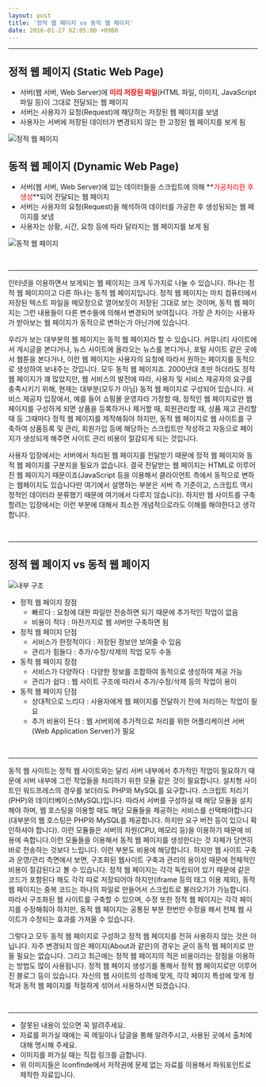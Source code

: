 ```yaml
---
layout: post
title: '정적 웹 페이지 vs 동적 웹 페이지'
date: 2016-01-27 02:05:00 +0900
---
```


---


## 정적 웹 페이지 (Static Web Page)

* 서버(웹 서버, Web Server)에 **<span style="color: #ff0000;">미리 저장된 파일</span>**(HTML 파일, 이미지, JavaScript 파일 등)이 그대로 전달되는 웹 페이지
* 서버는 사용자가 요청(Request)에 해당하는 저장된 웹 페이지를 보냄
* 사용자는 서버에 저장된 데이터가 변경되지 않는 한 고정된 웹 페이지를 보게 됨

![정적 웹 페이지](https://lh3.googleusercontent.com/-6ptYf0ReWeI/Vqd54cYVh9I/AAAAAAAAACc/ueD2ICThTXY/w720-o/static-web.png)

## 동적 웹 페이지 (Dynamic Web Page)

* 서버(웹 서버, Web Server)에 있는 데이터들을 스크립트에 의해 **<span style="color: #ff0000;">가공처리한 후 생성</span>**되어 전달되는 웹 페이지
* 서버는 사용자의 요청(Request)을 해석하여 데이터를 가공한 후 생성됭되는 웹 페이지를 보냄
* 사용자는 상황, 시간, 요청 등에 따라 달라지는 웹 페이지를 보게 됨

![동적 웹 페이지](https://lh3.googleusercontent.com/-1jVzhuqATjw/Vqd54V1mrtI/AAAAAAAAACc/Cjt-etlXrHc/w720-o/dynamic-web.png)

<br />

---

인터넷을 이용하면서 보게되는 웹 페이지는 크게 두가지로 나눌 수 있습니다. 하나는 정적 웹 페이지이고 다른 하나는 동적 웹 페이지입니다. 정적 웹 페이지는 마치 컴퓨터에서 저장된 텍스트 파일을 메모장으로 열어보듯이 저장된 그대로 보는 것이며, 동적 웹 페이지는 그런 내용들이 다른 변수들에 의해서 변경되어 보여집니다. 가장 큰 차이는 사용자가 받아보는 웹 페이지가 동적으로 변하는가 아닌가에 있습니다.

우리가 보는 대부분의 웹 페이지는 동적 웹 페이지라 할 수 있습니다. 커뮤니티 사이트에서 게시글을 본다거나, 뉴스 사이트에 올라오는 뉴스를 본다거나, 포털 사이트 같은 곳에서 웹툰을 본다거나, 이런 웹 페이지는 사용자의 요청에 따라서 원하는 페이지를 동적으로 생성하여 보내주는 것입니다. 모두 동적 웹 페이지죠. 2000년대 초만 하더라도 정적 웹 페이지가 꽤 많았지만, 웹 서비스의 발전에 따라, 사용자 및 서비스 제공자의 요구를 충족시키기 위해, 현재는 대부분(모두가 아님) 동적 웹 페이지로 구성되어 있습니다. 서비스 제공자 입장에서, 예를 들어 쇼핑몰 운영자라 가정할 때, 정적인 웹 페이지로만 웹 페이지를 구성하게 되면 상품을 등록하거나 제거할 때, 회원관리할 때, 상품 재고 관리할 때 등 그때마다 정적 웹 페이지를 제작해줘야 하지만, 동적 웹 페이지로 웹 사이트를 구축하여 상품등록 및 관리, 회원가입 등에 해당하는 스크립트만 작성하고 자동으로 페이지가 생성되게 해주면 사이트 관리 비용이 절감되게 되는 것입니다.

사용자 입장에서는 서버에서 처리된 웹 페이지를 전달받기 때문에 정적 웹 페이지와 동적 웹 페이지를 구분지을 필요가 없습니다. 결국 전달받는 웹 페이지는 HTML로 이루어진 웹 페이지기 때문이죠(JavaScript 등을 이용해서 클라이언트 측에서 동적으로 변하는 웹페이지도 있습니다만 여기에서 설명하는 부분은 서버 측 기준이고, 스크립트 역시 정적인 데이터라 분류했기 때문에 여기에서 다루지 않습니다). 하지만 웹 사이트를 구축할려는 입장에서는 이런 부분에 대해서 최소한 개념적으로라도 이해를 해야한다고 생각합니다.

<br />

---

## 정적 웹 페이지 vs 동적 웹 페이지

![내부 구조](https://lh3.googleusercontent.com/-mFaOm0EGIvA/VqeJYe_b_yI/AAAAAAAAADA/FDiCN9Zp_hg/w720-o/static-vs-dynamic-web-inside.png)

* 정적 웹 페이지 장점
  * 빠르다 : 요청에 대한 파일만 전송하면 되기 때문에 추가적인 작업이 없음
  * 비용이 적다 : 마찬가지로 웹 서버만 구축하면 됨
* 정적 웹 페이지 단점
  * 서비스가 한정적이다 : 저장된 정보만 보여줄 수 있음
  * 관리가 힘들다 : 추가/수정/삭제의 작업 모두 수동
* 동적 웹 페이지 장점
  * 서비스가 다양하다 : 다양한 정보를 조합하여 동적으로 생성하여 제공 가능
  * 관리가 쉽다 : 웹 사이트 구조에 따라서 추가/수정/삭제 등의 작업이 용이
* 동적 웹 페이지 단점
  * 상대적으로 느리다 : 사용자에게 웹 페이지를 전달하기 전에 처리하는 작업이 필요
  * 추가 비용이 든다 : 웹 서버외에 추가적으로 처리를 위한 어플리케이션 서버(Web Application Server)가 필요

<br />

---

동적 웹 사이트는 정적 웹 사이트와는 달리 서버 내부에서 추가적인 작업이 필요하기 때문에 서버 내부에 그런 작업들을 처리하기 위한 모듈 같은 것이 필요합니다. 설치형 사이트인 워드프레스의 경우를 보더라도 PHP와 MySQL를 요구합니다. 스크립트 처리기(PHP)와 데이터베이스(MySQL)입니다. 따라서 서버를 구성하실 때 해당 모듈을 설치해야 하며, 웹 호스팅을 이용할 때도 해당 모듈들을 제공하는 서비스를 선택해야합니다(대부분의 웹 호스팅은 PHP와 MySQL를 제공합니다. 하지만 요구 버전 등이 있으니 확인하셔야 합니다). 이런 모듈들은 서버의 자원(CPU, 메모리 등)을 이용하기 때문에 비용에 속합니다.이런 모듈들을 이용해서 동적 웹 페이지를 생성한다는 것 자체가 당연히 바로 전송하는 것보다 느립니다. 이런 부분도 비용에 해당합니다. 하지만 웹 사이트 구축과 운영/관리 측면에서 보면, 구조화된 웹사이트 구축과 관리의 용이성 때문에 전체적인 비용이 절감된다고 볼 수 있습니다. 정적 웹 페이지는 각각 독립되어 있기 때문에 같은 코드가 포함된다 해도 각각 따로 저장되어야 하지만(iframe 등의 태그 이용 제외), 동적 웹 페이지는 중복 코드는 하나의 파일로 만들어서 스크립트로 불러오기가 가능합니다. 따라서 구조화된 웹 사이트를 구축할 수 있으며, 수정 또한 정적 웹 페이지는 각각 페이지를 수정해줘야 하지만, 동적 웹 페이지는 공통된 부분 한번만 수정을 해서 전체 웹 사이트가 수정되는 효과를 가져올 수 있습니다.

그렇다고 모두 동적 웹 페이지로 구성하고 정적 웹 페이지를 전혀 사용하지 않는 것은 아닙니다. 자주 변경되지 않은 페이지(About과 같은)의 경우는 굳이 동적 웹 페이지로 만들 필요는 없습니다. 그리고 최근에는 정적 웹 페이지의 적은 비용이라는 장점을 이용하는 방법도 많이 사용됩니다. 정적 웹 페이지 생성기를 통해서 정적 웹 페이지로만 이루어진 블로그 등이 있습니다. 자신의 웹 사이트의 성격에 맞게, 각각 페이지 특성에 맞게 정적과 동적 웹 페이지를 적절하게 섞어서 사용하시면 되겠습니다.

<br />

---
+ 잘못된 내용이 있으면 꼭 알려주세요.
+ 자료를 퍼가실 때에는 꼭 메일이나 답글을 통해 알려주시고, 사용된 곳에서 출처에 대해 명시해 주세요.
+ 이미지를 퍼가실 때는 직접 링크를 금합니다.
+ 위 이미지들은 Iconfinde에서 저작권에 문제 없는 자료를 이용해서 파워포인트로 제작한 자료입니다.
